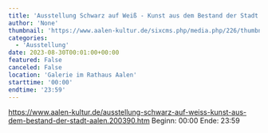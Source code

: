 ```yaml
---
title: 'Ausstellung Schwarz auf Weiß - Kunst aus dem Bestand der Stadt Aalen'
author: 'None'
thumbnail: 'https://www.aalen-kultur.de/sixcms.php/media.php/226/thumbnails/zu%20Ausstellung%20Schwarz%20auf%20Wei%C3%9F_Preu%C3%9Fger%2C%20Klaus%40Stadt%20Aalen.jpg.614617.jpg'
categories:
  - 'Ausstellung'
date: 2023-08-30T00:01:00+00:00
featured: False
canceled: False
location: 'Galerie im Rathaus Aalen'
starttime: '00:00'
endtime: '23:59'
---
```

https://www.aalen-kultur.de/ausstellung-schwarz-auf-weiss-kunst-aus-dem-bestand-der-stadt-aalen.200390.htm
Beginn: 00:00
 Ende: 23:59